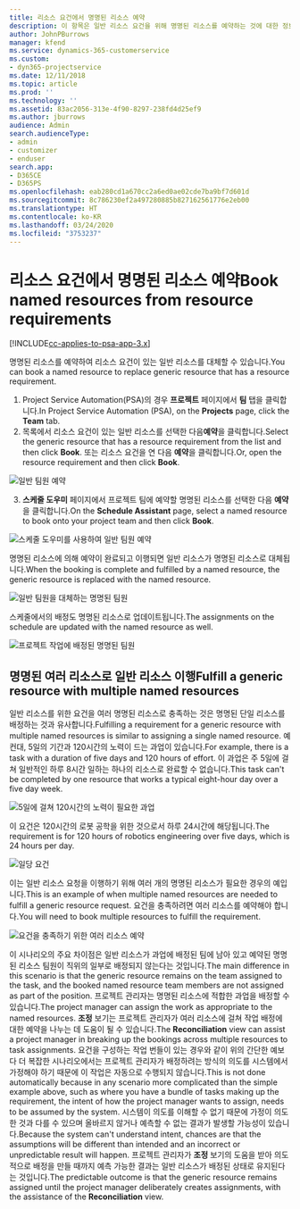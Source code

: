```yaml
---
title: 리소스 요건에서 명명된 리소스 예약
description: 이 항목은 일반 리소스 요건을 위해 명명된 리소스를 예약하는 것에 대한 정보를 제공합니다.
author: JohnPBurrows
manager: kfend
ms.service: dynamics-365-customerservice
ms.custom:
- dyn365-projectservice
ms.date: 12/11/2018
ms.topic: article
ms.prod: ''
ms.technology: ''
ms.assetid: 83ac2056-313e-4f90-8297-238fd4d25ef9
ms.author: jburrows
audience: Admin
search.audienceType:
- admin
- customizer
- enduser
search.app:
- D365CE
- D365PS
ms.openlocfilehash: eab280cd1a670cc2a6ed0ae02cde7ba9bf7d601d
ms.sourcegitcommit: 8c786230ef2a497280885b827162561776e2eb00
ms.translationtype: HT
ms.contentlocale: ko-KR
ms.lasthandoff: 03/24/2020
ms.locfileid: "3753237"
---
```

# <a name="book-named-resources-from-resource-requirements"></a><span data-ttu-id="bf49d-103">리소스 요건에서 명명된 리소스 예약</span><span class="sxs-lookup"><span data-stu-id="bf49d-103">Book named resources from resource requirements</span></span>

[!INCLUDE[cc-applies-to-psa-app-3.x](../includes/cc-applies-to-psa-app-3x.md)]

<span data-ttu-id="bf49d-104">명명된 리소스를 예약하여 리소스 요건이 있는 일반 리소스를 대체할 수 있습니다.</span><span class="sxs-lookup"><span data-stu-id="bf49d-104">You can book a named resource to replace generic resource that has a resource requirement.</span></span>

1. <span data-ttu-id="bf49d-105">Project Service Automation(PSA)의 경우 **프로젝트** 페이지에서 **팀** 탭을 클릭합니다.</span><span class="sxs-lookup"><span data-stu-id="bf49d-105">In Project Service Automation (PSA), on the **Projects** page, click the **Team** tab.</span></span>
2. <span data-ttu-id="bf49d-106">목록에서 리소스 요건이 있는 일반 리소스를 선택한 다음**예약**을 클릭합니다.</span><span class="sxs-lookup"><span data-stu-id="bf49d-106">Select the generic resource that has a resource requirement from the list and then click **Book**.</span></span> <span data-ttu-id="bf49d-107">또는 리소스 요건을 연 다음 **예약**을 클릭합니다.</span><span class="sxs-lookup"><span data-stu-id="bf49d-107">Or, open the resource requirement and then click **Book**.</span></span>


![일반 팀원 예약](media/RM-how-to-14.png)


3. <span data-ttu-id="bf49d-109">**스케줄 도우미** 페이지에서 프로젝트 팀에 예약할 명명된 리소스를 선택한 다음 **예약**을 클릭합니다.</span><span class="sxs-lookup"><span data-stu-id="bf49d-109">On the **Schedule Assistant** page, select a named resource to book onto your project team and then click **Book**.</span></span>

![스케줄 도우미를 사용하여 일반 팀원 예약](media/RM-how-to-15.png)

<span data-ttu-id="bf49d-111">명명된 리소스에 의해 예약이 완료되고 이행되면 일반 리소스가 명명된 리소스로 대체됩니다.</span><span class="sxs-lookup"><span data-stu-id="bf49d-111">When the booking is complete and fulfilled by a named resource, the generic resource is replaced with the named resource.</span></span>

![일반 팀원을 대체하는 명명된 팀원](media/RM-how-to-16.png)

<span data-ttu-id="bf49d-113">스케줄에서의 배정도 명명된 리소스로 업데이트됩니다.</span><span class="sxs-lookup"><span data-stu-id="bf49d-113">The assignments on the schedule are updated with the named resource as well.</span></span>

![프로젝트 작업에 배정된 명명된 팀원](media/RM-how-to-17.png)

## <a name="fulfill-a-generic-resource-with-multiple-named-resources"></a><span data-ttu-id="bf49d-115">명명된 여러 리소스로 일반 리소스 이행</span><span class="sxs-lookup"><span data-stu-id="bf49d-115">Fulfill a generic resource with multiple named resources</span></span>
<span data-ttu-id="bf49d-116">일반 리소스를 위한 요건을 여러 명명된 리소스로 충족하는 것은 명명된 단일 리소스를 배정하는 것과 유사합니다.</span><span class="sxs-lookup"><span data-stu-id="bf49d-116">Fulfilling a requirement for a generic resource with multiple named resources is similar to assigning a single named resource.</span></span> <span data-ttu-id="bf49d-117">예컨대, 5일의 기간과 120시간의 노력이 드는 과업이 있습니다.</span><span class="sxs-lookup"><span data-stu-id="bf49d-117">For example, there is a task with a duration of five days and 120 hours of effort.</span></span> <span data-ttu-id="bf49d-118">이 과업은 주 5일에 걸쳐 일반적인 하루 8시간 일하는 하나의 리소스로 완료할 수 없습니다.</span><span class="sxs-lookup"><span data-stu-id="bf49d-118">This task can't be completed by one resource that works a typical eight-hour day over a five day week.</span></span> 

![5일에 걸쳐 120시간의 노력이 필요한 과업](media/RM-how-to-21.png)

<span data-ttu-id="bf49d-120">이 요건은 120시간의 로봇 공학을 위한 것으로서 하루 24시간에 해당됩니다.</span><span class="sxs-lookup"><span data-stu-id="bf49d-120">The requirement is for 120 hours of robotics engineering over five days, which is 24 hours per day.</span></span>

![일당 요건](media/RM-how-to-22.png)

<span data-ttu-id="bf49d-122">이는 일반 리소스 요청을 이행하기 위해 여러 개의 명명된 리소스가 필요한 경우의 예입니다.</span><span class="sxs-lookup"><span data-stu-id="bf49d-122">This is an example of when multiple named resources are needed to fulfill a generic resource request.</span></span> <span data-ttu-id="bf49d-123">요건을 충족하려면 여러 리소스를 예약해야 합니다.</span><span class="sxs-lookup"><span data-stu-id="bf49d-123">You will need to book multiple resources to fulfill the requirement.</span></span>

![요건을 충족하기 위한 여러 리소스 예약](media/RM-how-to-23.png)

<span data-ttu-id="bf49d-125">이 시나리오의 주요 차이점은 일반 리소스가 과업에 배정된 팀에 남아 있고 예약된 명명된 리소스 팀원이 직위의 일부로 배정되지 않는다는 것입니다.</span><span class="sxs-lookup"><span data-stu-id="bf49d-125">The main difference in this scenario is that the generic resource remains on the team assigned to the task, and the booked named resource team members are not assigned as part of the position.</span></span> <span data-ttu-id="bf49d-126">프로젝트 관리자는 명명된 리소스에 적합한 과업을 배정할 수 있습니다.</span><span class="sxs-lookup"><span data-stu-id="bf49d-126">The project manager can assign the work as appropriate to the named resources.</span></span> <span data-ttu-id="bf49d-127">**조정** 보기는 프로젝트 관리자가 여러 리소스에 걸쳐 작업 배정에 대한 예약을 나누는 데 도움이 될 수 있습니다.</span><span class="sxs-lookup"><span data-stu-id="bf49d-127">The **Reconciliation** view can assist a project manager in breaking up the bookings across multiple resources to task assignments.</span></span> <span data-ttu-id="bf49d-128">요건을 구성하는 작업 번들이 있는 경우와 같이 위의 간단한 예보다 더 복잡한 시나리오에서는 프로젝트 관리자가 배정하려는 방식의 의도를 시스템에서 가정해야 하기 때문에 이 작업은 자동으로 수행되지 않습니다.</span><span class="sxs-lookup"><span data-stu-id="bf49d-128">This is not done automatically because in any scenario more complicated than the simple example above, such as where you have a bundle of tasks making up the requirement, the intent of how the project manager wants to assign, needs to be assumed by the system.</span></span> <span data-ttu-id="bf49d-129">시스템이 의도를 이해할 수 없기 때문에 가정이 의도한 것과 다를 수 있으며 올바르지 않거나 예측할 수 없는 결과가 발생할 가능성이 있습니다.</span><span class="sxs-lookup"><span data-stu-id="bf49d-129">Because the system can't understand intent, chances are that the assumptions will be different than intended and an incorrect or unpredictable result will happen.</span></span> <span data-ttu-id="bf49d-130">프로젝트 관리자가 **조정** 보기의 도움을 받아 의도적으로 배정을 만들 때까지 예측 가능한 결과는 일반 리소스가 배정된 상태로 유지된다는 것입니다.</span><span class="sxs-lookup"><span data-stu-id="bf49d-130">The predictable outcome is that the generic resource remains assigned until the project manager deliberately creates assignments, with the assistance of the **Reconciliation** view.</span></span>


